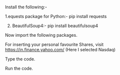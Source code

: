 Install the following:-

1.equests package for Python:- pip install requests

2. BeautifulSoup4:- pip install beautifulsoup4

Now import the following packages. 

For inserting your personal favourite Shares, visit https://in.finance.yahoo.com/ (Here I selected Nasdaq) 

Type the code. 

Run the code.
